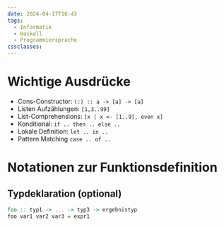 ```yaml
---
date: 2024-04-17T16:43
tags:
  - Informatik
  - Haskell
  - Programmiersprache
cssclasses:
---
```

# Wichtige Ausdrücke
- Cons-Constructor: `(:) :: a -> [a] -> [a]`
- Listen Aufzählungen: `[1,3..99]`
- List-Comprehensions: `[x | x <- [1..9], even x]`
- Konditional: `if .. then .. else ..`
- Lokale Definition: `let .. in ..`
- Pattern Matching `case .. of ..`

# Notationen zur Funktionsdefinition
## Typdeklaration (optional)
```haskell
foo :: typ1 -> ... -> typ3 -> ergebnistyp
foo var1 var2 var3 = expr1
```

